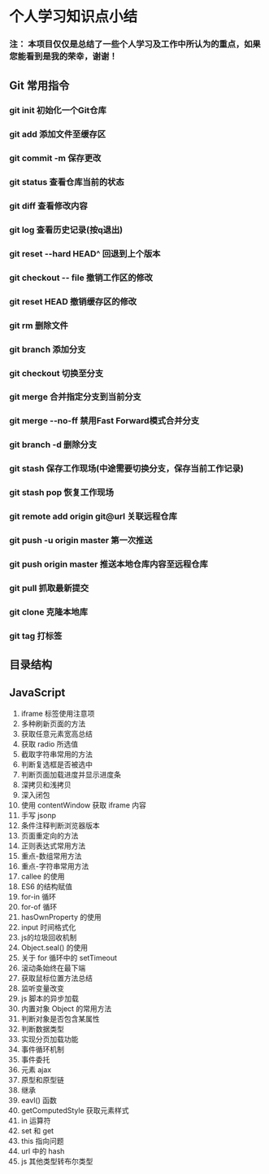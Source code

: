 # 个人学习知识点小结

### 注： 本项目仅仅是总结了一些个人学习及工作中所认为的重点，如果您能看到是我的荣幸，谢谢！


## Git 常用指令
### git init 初始化一个Git仓库
### git add <filename> 添加文件至缓存区
### git commit -m <message> 保存更改
### git status 查看仓库当前的状态
### git diff 查看修改内容
### git log 查看历史记录(按q退出)
### git reset --hard HEAD^ 回退到上个版本
### git checkout -- file 撤销工作区的修改
### git reset HEAD<file> 撤销缓存区的修改
### git rm 删除文件
### git branch <branchName> 添加分支
### git checkout <branchName> 切换至分支
### git merge <branchName> 合并指定分支到当前分支
### git merge --no-ff <branchName> 禁用Fast Forward模式合并分支
### git branch -d <branchName> 删除分支
### git stash 保存工作现场(中途需要切换分支，保存当前工作记录)
### git stash pop 恢复工作现场
### git remote add origin git@url 关联远程仓库
### git push -u origin master 第一次推送
### git push origin master 推送本地仓库内容至远程仓库
### git pull 抓取最新提交
### git clone 克隆本地库
### git tag <name> 打标签


## 目录结构

## JavaScript
1. iframe 标签使用注意项
2. 多种刷新页面的方法
3. 获取任意元素宽高总结
4. 获取 radio 所选值
5. 截取字符串常用的方法
6. 判断复选框是否被选中
7. 判断页面加载进度并显示进度条
8. 深拷贝和浅拷贝
9. 深入闭包
10. 使用 contentWindow 获取 iframe 内容
11. 手写 jsonp
12. 条件注释判断浏览器版本
13. 页面重定向的方法
14. 正则表达式常用方法
15. 重点-数组常用方法
16. 重点-字符串常用方法
17. callee 的使用
18. ES6 的结构赋值
19. for-in 循环
20. for-of 循环
21. hasOwnProperty 的使用
22. input 时间格式化
23. js的垃圾回收机制
24. Object.seal() 的使用
25. 关于 for 循环中的 setTimeout
26. 滚动条始终在最下端
27. 获取鼠标位置方法总结
28. 监听变量改变
29. js 脚本的异步加载
30. 内置对象 Object 的常用方法
31. 判断对象是否包含某属性
32. 判断数据类型
33. 实现分页加载功能
34. 事件循环机制
35. 事件委托
36. 元素 ajax
37. 原型和原型链
38. 继承
39. eavl() 函数
40. getComputedStyle 获取元素样式
41. in 运算符
42. set 和 get 
43. this 指向问题
44. url 中的 hash
45. js 其他类型转布尔类型